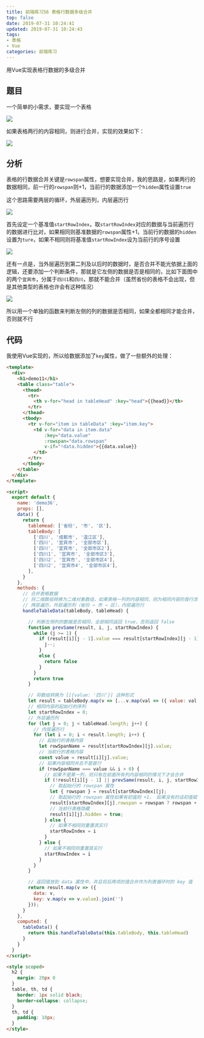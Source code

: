 ```yaml
---
title: 前端练习56 表格行数据多级合并
top: false
date: 2019-07-31 10:24:41
updated: 2019-07-31 10:24:43
tags:
- 表格
- Vue
categories: 前端练习
---
```


用Vue实现表格行数据的多级合并

<!-- more -->

## 题目

一个简单的小需求，要实现一个表格

![](http://image.oldzhou.cn/FronI96Cojv7mRv2gjrDrgxQ6PdA)

如果表格两行的内容相同，则进行合并，实现的效果如下：

![](http://image.oldzhou.cn/FrwxfjKsKW-tuZthnP5rr2rbWro4)

## 分析

表格的行数据合并关键是`rowspan`属性，想要实现合并，我的思路是，如果两行的数据相同，前一行的`rowspan`则+1，当前行的数据添加一个`hidden`属性设置`true`

这个思路需要两层的循环，外层遍历列，内层遍历行

![](http://image.oldzhou.cn/Fv0M1EFtq1rFztNF21OWaKujnkij)

首先设定一个基准值`startRowIndex`，取`startRowIndex`对应的数据与当前遍历行的数据进行比对，如果相同则基准数据的`rowspan`属性+1，当前行的数据的`hidden`设置为`ture`，如果不相同则将基准值`startRowIndex`设为当前行的序号设置


![](http://image.oldzhou.cn/FnQIgDOoAYWVvnW0jM-RiaOjscfV)


还有一点是，当外层遍历到第二列及以后时的数据时，是否合并不能光依据上面的逻辑，还要添加一个判断条件，那就是它左侧的数据是否是相同的，比如下面图中的两个`宜宾市`，分属于`四川1`和`四川`，那就不能合并（虽然省份的表格不会出现，但是其他类型的表格也许会有这种情况）

![](http://image.oldzhou.cn/FjL_Ng_8UEUq0LBv5cutJzwOy4Zw)

所以用一个单独的函数来判断左侧的列的数据是否相同，如果全都相同才能合并，否则就不行

## 代码

我使用Vue实现的，所以给数据添加了`key`属性，做了一些额外的处理：


```HTML
<template>
  <div>
    <h1>demo11</h1>
    <table class="table">
      <thead>
        <tr>
          <th v-for="head in tableHead" :key="head">{{head}}</th>
        </tr>
      </thead>
      <tbody>
        <tr v-for="item in tableData" :key="item.key">
          <td v-for="data in item.data"
              :key="data.value"
              :rowspan="data.rowspan"
              v-if="!data.hidden">{{data.value}}
          </td>
        </tr>
      </tbody>
    </table>
  </div>
</template>

<script>
  export default {
    name: 'demo36',
    props: [],
    data() {
      return {
        tableHead: ['省份', '市', '区'],
        tableBody: [
          ['四川', '成都市', '温江区'],
          ['四川', '宜宾市', '全部市区'],
          ['四川', '宜宾市', '全部市区2'],
          ['四川1', '宜宾市', '全部市区3'],
          ['四川2', '宜宾市', '全部市区4'],
          ['四川2', '宜宾市4', '全部市区4'],
        ],
      }
    },
    methods: {
      // 合并表格数据
      // 将二维数组转换为二维对象数组，如果表格一列的内容相同，则为相同内容的首行添加 rowspan 属性，相同内容的当前行添加 hidden 属性
      // 两层遍历，外层遍历列（省份 → 市 → 区），内层遍历行
      handleTableData(tableBody, tableHead) {

        // 判断左侧列的数据是否相同，全部相同返回 true，否则返回 false
        function prevSame(result, i, j, startRowIndex) {
          while (j >= 1) {
            if (result[i][j - 1].value === result[startRowIndex][j - 1].value) {
              j--;
            }
            else {
              return false
            }
          }
          return true
        }

        // 将数组转换为 [[{value: '四川'}] 这种形式
        let result = tableBody.map(v => [...v.map(val => ({ value: val }))]);
        // 相同内容的起始行的序列
        let startRowIndex = 0;
        // 外层遍历列
        for (let j = 0; j < tableHead.length; j++) {
          // 内层遍历行
          for (let i = 0; i < result.length; i++) {
            // 起始行的表格内容
            let rowSpanName = result[startRowIndex][j].value;
            // 当前行的表格内容
            const value = result[i][j].value;
            // 如果内容相同并且不是首行
            if (rowSpanName === value && i > 0) {
              // 如果不是第一列，则只有在前面所有列内容相同的情况下才会合并
              if (!result[i][j - 1] || prevSame(result, i, j, startRowIndex)) {
                // 取起始行的 rowspan 属性
                let { rowspan } = result[startRowIndex][j];
                // 取起始行的 rowspan 属性如果有初值则 +1， 如果没有的话初值赋予 2
                result[startRowIndex][j].rowspan = rowspan ? rowspan + 1 : 2;
                // 当前行表格隐藏
                result[i][j].hidden = true;
              } else {
                // 如果不相同则重置其实行
                startRowIndex = i
              }
            } else {
              // 如果不相同则重置其实行
              startRowIndex = i
            }
          }
        }

        // 返回值放到 data 属性中，并且将后两项的值合并作为列表循环时的 key 值
        return result.map(v => ({
          data: v,
          key: v.map(v => v.value).join('')
        }));
      }
    },
    computed: {
      tableData() {
        return this.handleTableData(this.tableBody, this.tableHead)
      }
    }
  }
</script>

<style scoped>
  h2 {
    margin: 20px 0
  }
  table, th, td {
    border: 1px solid black;
    border-collapse: collapse;
  }
  th, td {
    padding: 10px;
  }
</style>
```
